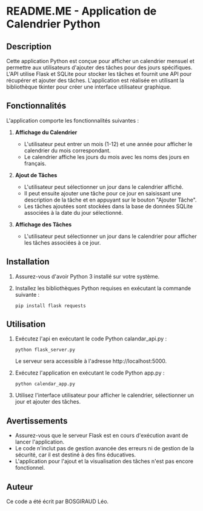 # README.ME - Application de Calendrier Python

## Description
Cette application Python est conçue pour afficher un calendrier mensuel et permettre aux utilisateurs d'ajouter des tâches pour des jours spécifiques. L'API utilise Flask et SQLite pour stocker les tâches et fournit une API pour récupérer et ajouter des tâches. L'application est réalisée en utilisant la bibliothèque tkinter pour créer une interface utilisateur graphique.

## Fonctionnalités
L'application comporte les fonctionnalités suivantes :

1. **Affichage du Calendrier**
   - L'utilisateur peut entrer un mois (1-12) et une année pour afficher le calendrier du mois correspondant.
   - Le calendrier affiche les jours du mois avec les noms des jours en français.

2. **Ajout de Tâches**
   - L'utilisateur peut sélectionner un jour dans le calendrier affiché.
   - Il peut ensuite ajouter une tâche pour ce jour en saisissant une description de la tâche et en appuyant sur le bouton "Ajouter Tâche".
   - Les tâches ajoutées sont stockées dans la base de données SQLite associées à la date du jour sélectionné.

3. **Affichage des Tâches**
   - L'utilisateur peut sélectionner un jour dans le calendrier pour afficher les tâches associées à ce jour.

## Installation
1. Assurez-vous d'avoir Python 3 installé sur votre système.
2. Installez les bibliothèques Python requises en exécutant la commande suivante :

   ```shell
   pip install flask requests
   ```

## Utilisation
1. Exécutez l'api en exécutant le code Python calandar_api.py :

   ```shell
   python flask_server.py
   ```

   Le serveur sera accessible à l'adresse http://localhost:5000.

2. Exécutez l'application en exécutant le code Python app.py :

   ```shell
   python calendar_app.py
   ```

3. Utilisez l'interface utilisateur pour afficher le calendrier, sélectionner un jour et ajouter des tâches.

## Avertissements
- Assurez-vous que le serveur Flask est en cours d'exécution avant de lancer l'application.
- Le code n'inclut pas de gestion avancée des erreurs ni de gestion de la sécurité, car il est destiné à des fins éducatives.
- L'application pour l'ajout et la visualisation des tâches n'est pas encore fonctionnel.
## Auteur
Ce code a été écrit par BOSGIRAUD Léo.


